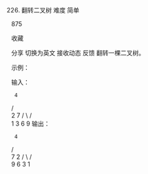 226. 翻转二叉树
难度
简单

875

收藏

分享
切换为英文
接收动态
反馈
翻转一棵二叉树。

示例：

输入：

     4
   /   \
  2     7
 / \   / \
1   3 6   9
输出：

     4
   /   \
  7     2
 / \   / \
9   6 3   1
